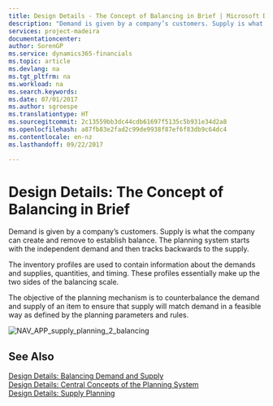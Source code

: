 ```yaml
---
title: Design Details - The Concept of Balancing in Brief | Microsoft Docs
description: "Demand is given by a company’s customers. Supply is what the company can create and remove to establish balance. The planning system starts with the independent demand and then tracks backwards to the supply."
services: project-madeira
documentationcenter: 
author: SorenGP
ms.service: dynamics365-financials
ms.topic: article
ms.devlang: na
ms.tgt_pltfrm: na
ms.workload: na
ms.search.keywords: 
ms.date: 07/01/2017
ms.author: sgroespe
ms.translationtype: HT
ms.sourcegitcommit: 2c13559bb3dc44cdb61697f5135c5b931e34d2a8
ms.openlocfilehash: a87fb83e2fad2c99de9938f87ef6f83db9c64dc4
ms.contentlocale: en-nz
ms.lasthandoff: 09/22/2017

---
```

# <a name="design-details-the-concept-of-balancing-in-brief"></a>Design Details: The Concept of Balancing in Brief
Demand is given by a company’s customers. Supply is what the company can create and remove to establish balance. The planning system starts with the independent demand and then tracks backwards to the supply.  
  
 The inventory profiles are used to contain information about the demands and supplies, quantities, and timing. These profiles essentially make up the two sides of the balancing scale.  
  
 The objective of the planning mechanism is to counterbalance the demand and supply of an item to ensure that supply will match demand in a feasible way as defined by the planning parameters and rules.  
  
 ![](media/nav_app_supply_planning_2_balancing.png "NAV_APP_supply_planning_2_balancing")  
  
## <a name="see-also"></a>See Also  
 [Design Details: Balancing Demand and Supply](design-details-balancing-demand-and-supply.md)   
 [Design Details: Central Concepts of the Planning System](design-details-central-concepts-of-the-planning-system.md)   
 [Design Details: Supply Planning](design-details-supply-planning.md)
